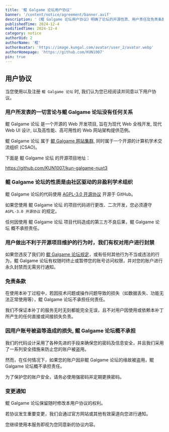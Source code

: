 ```yaml
---
title: '鲲 Galgame 论坛用户协议'
banner: '/content/notice/agreement/banner.avif'
description: '《鲲 Galgame 论坛用户协议》明确了论坛的开源性质、用户责任及免责条款。论坛为非盈利的社区驱动学术组织，遵循 AGPL-3.0 许可协议，用户使用其代码需遵守相关规定。所有用户言论仅代表个人，与论坛无关。若用户违反论坛规定或损害开源项目维护，论坛有权封禁账号。协议强调用户需自行保护账户安全，因盗号或技术问题导致的损失论坛概不负责。此外，论坛保留修改协议的权利，重要变更将通过官方网站通知，用户继续使用即视为同意新协议内容。'
publishedTime: 2024-12-4
modifiedTime: 2024-12-4
category: notice
authorUid: 2
authorName: '鲲'
authorAvatar: 'https://image.kungal.com/avatar/user_2/avatar.webp'
authorHomepage: 'https://github.com/KUN1007'
pin: true
---
```


## 用户协议

当您使用以及注册 `鲲 Galgame 论坛` 时, 我们认为您已经阅读并同意以下用户协议。

### 用户所发表的一切言论与鲲 Galgame 论坛没有任何关系

鲲 Galgame 论坛 是一个开源的 Web 开发项目, 旨在为现代 Web 全栈开发, 现代 Web UI 设计, 以及高性能、高可用性的 Web 网站架构提供范例。

鲲 Galgame 论坛 属于 [鲲 Galgame 网站集群](https://nav.kungal.org/), 同时属于一个开源的计算机学术交流组织 (CSAO)。

下面是 鲲 Galgame 论坛 的开源项目地址：

https://github.com/KUN1007/kun-galgame-nuxt3

### 鲲 Galgame 论坛的性质是由社区驱动的非盈利学术组织

鲲 Galgame 论坛的代码使用 [AGPL-3.0 开源协议](https://www.gnu.org/licenses/agpl-3.0.en.html) 开源于 GitHub。

如果您使用 鲲 Galgame 论坛 的项目代码进行更改、二次开发，您必须遵守 `AGPL-3.0 开源协议` 的规定。

任何因使用 鲲 Galgame 论坛 项目代码造成的第三方不良后果，鲲 Galgame 论坛 概不承担责任。

### 用户做出不利于开源项目维护的行为时，我们有权对用户进行封禁

如果您违反了我们的 [鲲 Galgame 论坛规定](/doc/notice/rules)，或有任何其他行为不当或违法的行为，鲲 Galgame 论坛有权随时终止或暂停您的账号访问权限，并对您的账户进行永久封禁而无需另行通知。

### 免责条款

在使用本补丁过程中，若因技术问题或操作问题导致的损失（如数据丢失、功能无法正常使用等），鲲 Galgame 论坛不承担任何责任。

我们不保证本补丁的服务无时无刻都能完全无误，且不对用户因使用或依赖本补丁所产生的任何直接或间接损失负责。

### 因用户账号被盗等造成的损失, 鲲 Galgame 论坛概不承担

我们的代码设计采用了各种先进的手段来确保您的密码及信息安全，并且我们采用了一系列安全措施来防止您的账户被盗用。

然而，在任何情况下，如果您的账户因非鲲 Galgame 论坛的缘故被盗用，鲲 Galgame 论坛概不承担责任。

为了保护您的账户安全，请务必使用强密码并定期更换密码。

### 变更通知

鲲 Galgame 论坛保留随时修改本用户协议的权利。

若协议发生重要变更，我们会通过官方网站或其他有效渠道向您进行通知。

您继续使用本服务即视为您同意新的协议内容。